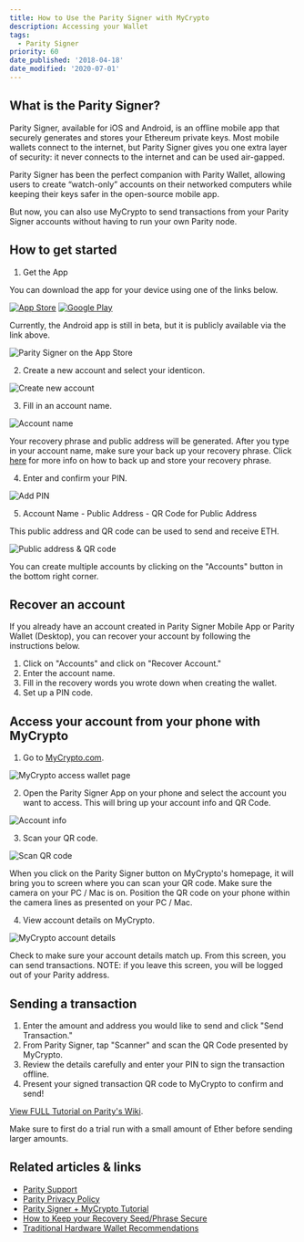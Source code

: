 ```yaml
---
title: How to Use the Parity Signer with MyCrypto
description: Accessing your Wallet
tags:
  - Parity Signer
priority: 60
date_published: '2018-04-18'
date_modified: '2020-07-01'
---
```


## What is the Parity Signer?

Parity Signer, available for iOS and Android, is an offline mobile app that securely generates and stores your Ethereum private keys. Most mobile wallets connect to the internet, but Parity Signer gives you one extra layer of security: it never connects to the internet and can be used air-gapped.

Parity Signer has been the perfect companion with Parity Wallet, allowing users to create “watch-only” accounts on their networked computers while keeping their keys safer in the open-source mobile app.

But now, you can also use MyCrypto to send transactions from your Parity Signer accounts without having to run your own Parity node.

## How to get started

1. Get the App

You can download the app for your device using one of the links below.

[![App Store](../../assets/shared/app-store.png)](https://itunes.apple.com/us/app/parity-signer/id1218174838?mt=8) [![Google Play](../../assets/shared/google-play.png)](https://play.google.com/store/apps/details?id=io.parity.signer)

Currently, the Android app is still in beta, but it is publicly available via the link above.

![Parity Signer on the App Store](../../assets/how-to/accessing-wallet/how-to-use-the-parity-signer-with-mycrypto/app-store.jpg)

2. Create a new account and select your identicon.

![Create new account](../../assets/how-to/accessing-wallet/how-to-use-the-parity-signer-with-mycrypto/new-account.png)

3. Fill in an account name.

![Account name](../../assets/how-to/accessing-wallet/how-to-use-the-parity-signer-with-mycrypto/account-name.png)

Your recovery phrase and public address will be generated. After you type in your account name, make sure your back up your recovery phrase. Click [here](https://blockonomi.com/keep-recovery-seed-safe/) for more info on how to back up and store your recovery phrase.

4. Enter and confirm your PIN.

![Add PIN](../../assets/how-to/accessing-wallet/how-to-use-the-parity-signer-with-mycrypto/add-pin.png)

5. Account Name - Public Address - QR Code for Public Address

This public address and QR code can be used to send and receive ETH.

![Public address & QR code](../../assets/how-to/accessing-wallet/how-to-use-the-parity-signer-with-mycrypto/public-address-qr.png)

You can create multiple accounts by clicking on the "Accounts" button in the bottom right corner.

## Recover an account

If you already have an account created in Parity Signer Mobile App or Parity Wallet (Desktop), you can recover your account by following the instructions below.

1. Click on "Accounts" and click on "Recover Account."
2. Enter the account name.
3. Fill in the recovery words you wrote down when creating the wallet.
4. Set up a PIN code.

## Access your account from your phone with MyCrypto

1. Go to [MyCrypto.com](https://mycrypto.com/account).

![MyCrypto access wallet page](../../assets/how-to/accessing-wallet/how-to-use-the-parity-signer-with-mycrypto/mycrypto-access-wallet.png)

2. Open the Parity Signer App on your phone and select the account you want to access. This will bring up your account info and QR Code.

![Account info](../../assets/how-to/accessing-wallet/how-to-use-the-parity-signer-with-mycrypto/account-info.png)

3. Scan your QR code.

![Scan QR code](../../assets/how-to/accessing-wallet/how-to-use-the-parity-signer-with-mycrypto/scan-qr.png)

When you click on the Parity Signer button on MyCrypto's homepage, it will bring you to screen where you can scan your QR code. Make sure the camera on your PC / Mac is on. Position the QR code on your phone within the camera lines as presented on your PC / Mac.

4. View account details on MyCrypto.

![MyCrypto account details](../../assets/how-to/accessing-wallet/how-to-use-the-parity-signer-with-mycrypto/mycrypto-account-details.png)

Check to make sure your account details match up. From this screen, you can send transactions. NOTE: if you leave this screen, you will be logged out of your Parity address.

## Sending a transaction

1. Enter the amount and address you would like to send and click "Send Transaction."
2. From Parity Signer, tap "Scanner" and scan the QR Code presented by MyCrypto.
3. Review the details carefully and enter your PIN to sign the transaction offline.
4. Present your signed transaction QR code to MyCrypto to confirm and send!
   
[View FULL Tutorial on Parity's Wiki](https://wiki.parity.io/Parity-Signer-Mobile-App-MyCrypto-tutorial.html).

Make sure to first do a trial run with a small amount of Ether before sending larger amounts.

## Related articles & links

* [Parity Support](http://paritytech.io/)
* [Parity Privacy Policy](http://paritytech.io/legal/)
* [Parity Signer + MyCrypto Tutorial](https://wiki.parity.io/Parity-Signer-Mobile-App-MyCrypto-tutorial.html)
* [How to Keep your Recovery Seed/Phrase Secure](https://blockonomi.com/keep-recovery-seed-safe/)
* [Traditional Hardware Wallet Recommendations](/staying-safe/hardware-wallet-recommendations)
